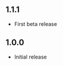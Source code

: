 <!-- https://developers.home-assistant.io/docs/add-ons/presentation#keeping-a-changelog -->

## 1.1.1

- First beta release

## 1.0.0

- Initial release
